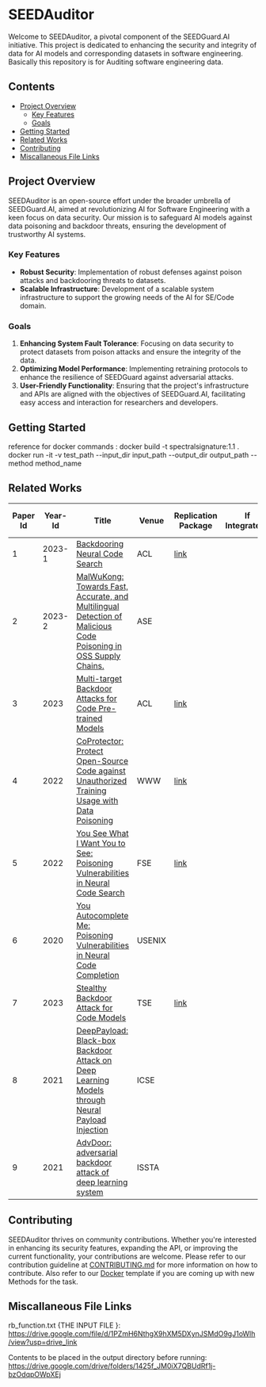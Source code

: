 # SEEDAuditor

Welcome to SEEDAuditor, a pivotal component of the SEEDGuard.AI initiative. This project is dedicated to enhancing the security and integrity of data for AI models and corresponding datasets in software engineering. Basically this repository is for Auditing software engineering data.

## Contents
- [Project Overview](#project-overview)
	- [Key Features](#key-features)
	- [Goals](#goals)
- [Getting Started](#getting-started)
- [Related Works](#related-works)
- [Contributing](#contributing)
- [Miscallaneous File Links](#miscallaneous-file-links)

## Project Overview

SEEDAuditor is an open-source effort under the broader umbrella of SEEDGuard.AI, aimed at revolutionizing AI for Software Engineering with a keen focus on data security. Our mission is to safeguard AI models against data poisoning and backdoor threats, ensuring the development of trustworthy AI systems.

### Key Features

- **Robust Security**: Implementation of robust defenses against poison attacks and backdooring threats to datasets.
- **Scalable Infrastructure**: Development of a scalable system infrastructure to support the growing needs of the AI for SE/Code domain.

### Goals

1. **Enhancing System Fault Tolerance**: Focusing on data security to protect datasets from poison attacks and ensure the integrity of the data.
2. **Optimizing Model Performance**: Implementing retraining protocols to enhance the resilience of SEEDGuard against adversarial attacks.
3. **User-Friendly Functionality**: Ensuring that the project's infrastructure and APIs are aligned with the objectives of SEEDGuard.AI, facilitating easy access and interaction for researchers and developers.


## Getting Started
reference for docker commands :
docker build -t spectralsignature:1.1 .
docker run -it -v test_path --input_dir input_path --output_dir output_path --method method_name

## Related Works

 Paper Id | Year-Id | Title   | Venue  | Replication Package  | If Integrated?     | Approved By Author? |  Current Contributors |
| --------| --------| --------------------------------------------------------------------------------------------- | ------ |  ------ |----------------------------------------------------------------------------------------------- | ------------------ | ---------- |
| 1       | 2023-1  | [Backdooring Neural Code Search](https://arxiv.org/pdf/2305.17506.pdf)    | ACL    | [link](https://github.com/wssun/BADCODE)         |  |     | pvinoda |
| 2       | 2023-2  |  [MalWuKong: Towards Fast, Accurate, and Multilingual Detection of Malicious Code Poisoning in OSS Supply Chains.](https://doi.org/10.1109/ASE56229.2023.00073)    |  ASE  |    |    |    
| 3       | 2023  | [Multi-target Backdoor Attacks for Code Pre-trained Models](https://arxiv.org/pdf/2306.08350.pdf)  | ACL    | [link](https://github.com/Lyz1213/Backdoored_PPLM)   |             | | 
| 4       | 2022    | [CoProtector: Protect Open-Source Code against Unauthorized Training Usage with Data Poisoning](https://arxiv.org/pdf/2110.12925.pdf) | WWW    | [link](https://github.com/v587su/CoProtector)        |     |   | 
| 5       | 2022        | [You See What I Want You to See: Poisoning Vulnerabilities in Neural Code Search](https://yuleisui.github.io/publications/fse22a.pdf)     | FSE    | [link](https://github.com/CGCL-codes/naturalcc)   |    |   | 
| 6       | 2020        | [You Autocomplete Me: Poisoning Vulnerabilities in Neural Code Completion](https://arxiv.org/pdf/2007.02220v3.pdf)                      | USENIX |                     |                    
| 7       | 2023        | [Stealthy Backdoor Attack for Code Models](https://arxiv.org/pdf/2301.02496.pdf)           | TSE    | [link](https://github.com/yangzhou6666/adversarial-backdoor-for-code-models?tab=readme-ov-file) |          |  | 
| 8       | 2021        | [DeepPayload: Black-box Backdoor Attack on Deep Learning Models through Neural Payload Injection](https://doi.org/10.1109/ICSE43902.2021.00035)   |  ICSE    |
| 9       | 2021        | [AdvDoor: adversarial backdoor attack of deep learning system](https://doi.org/10.1145/3460319.3464809)       |ISSTA  |


## Contributing

SEEDAuditor thrives on community contributions. Whether you're interested in enhancing its security features, expanding the API, or improving the current functionality, your contributions are welcome. Please refer to our contribution guideline at [CONTRIBUTING.md](https://github.com/SEEDGuard/SEEDPoisoner/blob/main/CONTRIBUTING.md) for more information on how to contribute. Also refer to our [Docker](https://github.com/SEEDGuard/SEEDUtils/blob/main/template/Dockerfile) template if you are coming up with new Methods for the task.

## Miscallaneous File Links
rb_function.txt {THE INPUT FILE }: https://drive.google.com/file/d/1PZmH6NthgX9hXM5DXynJSMdO9gJ1oWlh/view?usp=drive_link 

Contents to be placed in the output directory before running: https://drive.google.com/drive/folders/1425f_JM0iX7QBUdRf1j-bzOdqpOWpXEj
